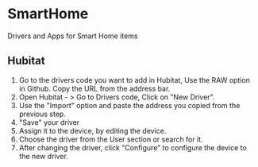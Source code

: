 # SmartHome
Drivers and Apps for Smart Home items

## Hubitat
1. Go to the drivers code you want to add in Hubitat, Use the RAW option in Github. Copy the URL from the address bar.
2. Open Hubitat - > Go to Drivers code, Click on "New Driver".
3. Use the "Import" option and paste the address you copied from the previous step.
4. "Save" your driver
5. Assign it to the device, by editing the device.
6. Choose the driver from the User section or search for it.
7. After changing the driver, click "Configure" to configure the device to the new driver.
